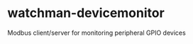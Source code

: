watchman-devicemonitor
======================

Modbus client/server for monitoring peripheral GPIO devices
